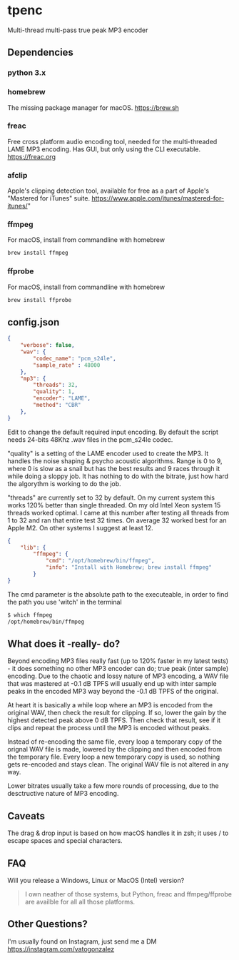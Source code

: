 # tpenc
Multi-thread multi-pass true peak MP3 encoder

## Dependencies
### python 3.x
### homebrew
The missing package manager for macOS. https://brew.sh
### freac
Free cross platform audio encoding tool, needed for the multi-threaded LAME MP3 encoding. Has GUI, but only using the CLI executable. https://freac.org
### afclip
Apple's clipping detection tool, available for free as a part of Apple's "Mastered for iTunes" suite. https://www.apple.com/itunes/mastered-for-itunes/"
### ffmpeg 
For macOS, install from commandline with homebrew
```sh
brew install ffmpeg
```
### ffprobe 
For macOS, install from commandline with homebrew
```sh
brew install ffprobe
```
## config.json
```json
{
    "verbose": false,
    "wav": {
        "codec_name": "pcm_s24le",
        "sample_rate" : 48000
    },
    "mp3": {
        "threads": 32,
        "quality": 1,
        "encoder": "LAME",
        "method": "CBR"
    },
}
```
Edit  to change the default required input encoding. By default the script needs 24-bits 48Khz .wav files in the pcm_s24le codec.

"quality" is a setting of the LAME encoder used to create the MP3. It handles the noise shaping & psycho acoustic algorithms. Range is 0 to 9, where 0 is slow as a snail but has the best results and 9 races through it while doing a sloppy job. It has nothing to do with the bitrate, just how hard the algorythm is working to do the job.

"threads" are currently set to 32 by default. On my current system this works 120% better than single threaded. On my old Intel Xeon system 15 threads worked optimal. I came at this number after testing all threads from 1 to 32 and ran that entire test 32 times. On average 32 worked best for an Apple M2. On other systems I suggest at least 12.

```json
{
    "lib": {
        "ffmpeg": {
            "cmd": "/opt/homebrew/bin/ffmpeg",
            "info": "Install with Homebrew; brew install ffmpeg"
        }
}
```

The cmd parameter is the absolute path to the executeable, in order to find the path you use 'witch' in the terminal
```sh
$ which ffmpeg
/opt/homebrew/bin/ffmpeg
```

## What does it -really- do?

Beyond encoding MP3 files really fast (up to 120% faster in my latest tests) - it does something no other MP3 encoder can do; true peak (inter sample) encoding. Due to the chaotic and lossy nature of MP3 encoding, a WAV file that was mastered at -0.1 dB TPFS will usually end up with inter sample peaks in the encoded MP3 way beyond the -0.1 dB TPFS of the original.

At heart it is basically a while loop where an MP3 is encoded from the original WAV, then check the result for clipping. If so, lower the gain by the highest detected peak above 0 dB TPFS. Then check that result, see if it clips and repeat the process until the MP3 is encoded without peaks.

Instead of re-encoding the same file, every loop a temporary copy of the orignal WAV file is made, lowered by the clipping and then encoded from the temporary file. Every loop a new temporary copy is used, so nothing gets re-encoded and stays clean. The original WAV file is not altered in any way.

Lower bitrates usually take a few more rounds of processing, due to the desctructive nature of MP3 encoding.

## Caveats
The drag & drop input is based on how macOS handles it in zsh; it uses / to escape spaces and special characters.

## FAQ
Will you release a Windows, Linux or MacOS (Intel) version?
> I own neather of those systems, but Python, freac and ffmpeg/ffprobe are availble for all all those platforms.

## Other Questions?
I'm usually found on Instagram, just send me a DM https://instagram.com/vatogonzalez